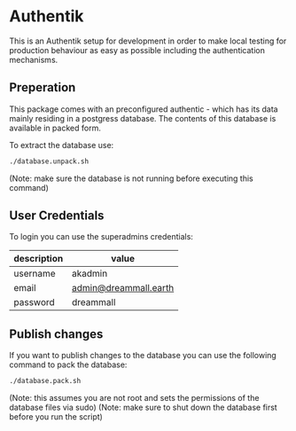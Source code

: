 # Authentik

This is an Authentik setup for development in order to make local testing for production behaviour as easy as possible including the authentication mechanisms.

## Preperation

This package comes with an preconfigured authentic - which has its data mainly residing in a postgress database. The contents of this database is available in packed form.

To extract the database use:
```bash
./database.unpack.sh
```
(Note: make sure the database is not running before executing this command)

## User Credentials

To login you can use the superadmins credentials:

| description | value                 |
|-------------|-----------------------|
| username    | akadmin               |
| email       | admin@dreammall.earth |
| password    | dreammall             |

## Publish changes

If you want to publish changes to the database you can use the following command to pack the database:
```bash
./database.pack.sh
```
(Note: this assumes you are not root and sets the permissions of the database files via sudo)
(Note: make sure to shut down the database first before you run the script)